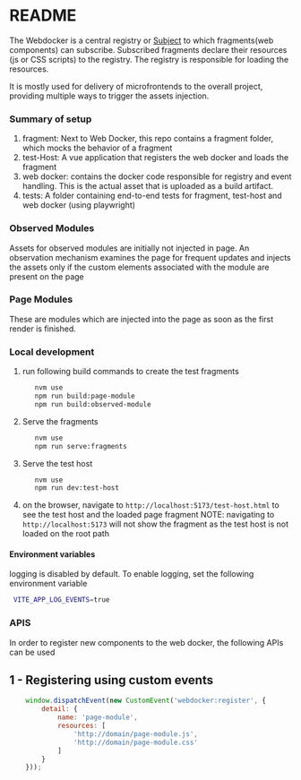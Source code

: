 # README

The Webdocker is a central registry or [Subject](https://en.wikipedia.org/wiki/Observer_pattern)
to which fragments(web components) can subscribe. Subscribed fragments declare their resources (js or CSS scripts) to the
registry. The registry is responsible for loading the resources.

It is mostly used for delivery of microfrontends to the overall project, providing multiple ways to trigger the assets injection.

### Summary of setup

1. fragment: Next to Web Docker, this repo contains a fragment folder, which mocks the behavior of a fragment
2. test-Host: A vue application that registers the web docker and loads the fragment
3. web docker: contains the docker code responsible for registry and event handling. This is the actual asset that
   is uploaded as a build artifact.
4. tests: A folder containing end-to-end tests for fragment, test-host and web docker (using playwright)

### Observed Modules

Assets for observed modules are initially not injected in page. An observation mechanism examines the page for frequent updates
and injects the assets only if the custom elements associated with the module are present on the page

### Page Modules

These are modules which are injected into the page as soon as the first render is finished.

### Local development

1. run following build commands to create the test fragments
   ```bash
      nvm use
      npm run build:page-module
      npm run build:observed-module
   ```
2. Serve the fragments
   ```bash
      nvm use
      npm run serve:fragments
   ```
3. Serve the test host
   ```bash
      nvm use
      npm run dev:test-host
   ```
4. on the browser, navigate to `http://localhost:5173/test-host.html` to see the test host and the loaded page fragment
NOTE: navigating to `http://localhost:5173` will not show the fragment as the test host is not loaded on the root path

#### Environment variables
logging is disabled by default. To enable logging, set the following environment variable
   
   ```bash
    VITE_APP_LOG_EVENTS=true
   ```

### APIS

In order to register new components to the web docker, the following APIs can be used

## 1 - Registering using custom events

```javascript
    window.dispatchEvent(new CustomEvent('webdocker:register', {
        detail: {
            name: 'page-module',
            resources: [
                'http://domain/page-module.js',
                'http://domain/page-module.css'
            ]
        }
    }));
```
